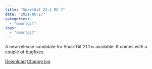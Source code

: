 ```yaml
---
title: "SmartGit 21.1 RC 4"
date: "2021-06-17"
categories: 
  - "smartgit"
tags: 
  - "smartgit"
---
```


A new release candidate for SmartGit 21.1 is available. It comes with a couple of bugfixes.

[Download](http://www.syntevo.com/smartgit/preview) [Change log](http://www.syntevo.com/smartgit/changelog-eap.txt)
